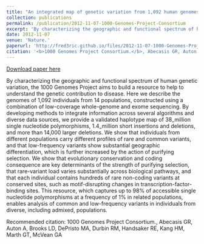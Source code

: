 ```yaml
---
title: "An integrated map of genetic variation from 1,092 human genomes"
collection: publications
permalink: /publication/2012-11-07-1000-Genomes-Project-Consortium
excerpt: 'By characterizing the geographic and functional spectrum of human genetic variation, the 1000 Genomes Project aims to build a resource to help to understand the genetic contribution to disease. Here we describe the genomes of 1,092 individuals from 14 populations, constructed using a combination of low-coverage whole-genome and exome sequencing. By developing methods to integrate information across several algorithms and diverse data sources, we provide a validated haplotype map of 38_million single nucleotide polymorphisms, 1.4_million short insertions and deletions, and more than 14,000 larger deletions. We show that individuals from different populations carry different profiles of rare and common variants, and that low-frequency variants show substantial geographic differentiation, which is further increased by the action of purifying selection. We show that evolutionary conservation and coding consequence are key determinants of the strength of purifying selection, that rare-variant load varies substantially across biological pathways, and that each individual contains hundreds of rare non-coding variants at conserved sites, such as motif-disrupting changes in transcription-factor-binding sites. This resource, which captures up to 98% of accessible single nucleotide polymorphisms at a frequency of 1% in related populations, enables analysis of common and low-frequency variants in individuals from diverse, including admixed, populations.'
date: 2012-11-07
venue: 'Nature.'
paperurl: 'http://fred3ric.github.io/files/2012-11-07-1000-Genomes-Project-Consortium.pdf'
citation: '<b>1000 Genomes Project Consortium.</b>, Abecasis GR, Auton A, Brooks LD, DePristo MA, Durbin RM, Handsaker RE, Kang HM, Marth GT, McVean GA'
---
```


<a href='http://fred3ric.github.io/files/2012-11-07-1000-Genomes-Project-Consortium.pdf'>Download paper here</a>

By characterizing the geographic and functional spectrum of human genetic variation, the 1000 Genomes Project aims to build a resource to help to understand the genetic contribution to disease. Here we describe the genomes of 1,092 individuals from 14 populations, constructed using a combination of low-coverage whole-genome and exome sequencing. By developing methods to integrate information across several algorithms and diverse data sources, we provide a validated haplotype map of 38_million single nucleotide polymorphisms, 1.4_million short insertions and deletions, and more than 14,000 larger deletions. We show that individuals from different populations carry different profiles of rare and common variants, and that low-frequency variants show substantial geographic differentiation, which is further increased by the action of purifying selection. We show that evolutionary conservation and coding consequence are key determinants of the strength of purifying selection, that rare-variant load varies substantially across biological pathways, and that each individual contains hundreds of rare non-coding variants at conserved sites, such as motif-disrupting changes in transcription-factor-binding sites. This resource, which captures up to 98% of accessible single nucleotide polymorphisms at a frequency of 1% in related populations, enables analysis of common and low-frequency variants in individuals from diverse, including admixed, populations.

Recommended citation: 1000 Genomes Project Consortium., Abecasis GR, Auton A, Brooks LD, DePristo MA, Durbin RM, Handsaker RE, Kang HM, Marth GT, McVean GA
